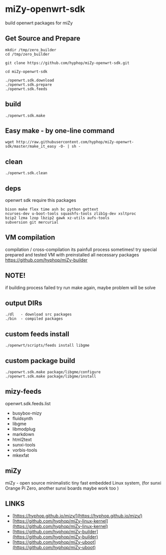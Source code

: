 # miZy-openwrt-sdk

build openwrt packages for miZy


## Get Source and Prepare

    mkdir /tmp/zero_builder
    cd /tmp/zero_builder
    
    git clone https://github.com/hyphop/miZy-openwrt-sdk.git
    
    cd miZy-openwrt-sdk
    
    ./openwrt.sdk.download
    ./openwrt.sdk.prepare
    ./openwrt.sdk.feeds

## build

    ./openwrt.sdk.make

## Easy make - by one-line command

    wget http://raw.githubusercontent.com/hyphop/miZy-openwrt-sdk/master/make_it_easy -O- | sh -

## clean

    ./openwrt.sdk.clean

## deps

openwrt sdk require this packages

    bison make flex time ash bc python gettext
    ncurses-dev u-boot-tools squashfs-tools zlib1g-dev xsltproc
    bzip2 lzma lzop lbzip2 gawk xz-utils aufs-tools 
    subversion git mercurial

<!--
RUN apt-get update && apt-get install -y \
  build-essential \
  libncurses5-dev \
  gawk \
  git \
  subversion \
  libssl-dev \
  gettext \
  unzip \
  zlib1g-dev \
  file python \
  mercurial \
  flex \
  quilt \
  xsltproc \
  libxml-parser-perl \
  bzr \
  ecj \
  cvs \
  wget \
  b43-fwcutter
-->

## VM compilation 

compilation / cross-compilation its painfull process sometimes! 
try special prepared and tested VM 
with preinstalled all necessary packages https://github.com/hyphop/miZy-builder

<!--
    console=no password=1234 mem=3G ./miZy_builder_vm start
-->

## NOTE!

if building process failed try run make again, maybe problem will be solve

## output DIRs

    ./dl   - download src packages
    ./bin  - compiled packages

## custom feeds install

    ./openwrt/scripts/feeds install libgme

## custom package build

    ./openwrt.sdk.make package/libgme/configure
    ./openwrt.sdk.make package/libgme/install

## mizy-feeds

openwrt.sdk.feeds.list

* busybox-mizy
* fluidsynth
* libgme
* libmodplug
* markdown
* html2text
* sunxi-tools
* vorbis-tools
* mkexfat

## miZy 
 
miZy - open source minimalistic tiny fast embedded Linux system, (for sunxi Orange Pi Zero, another sunxi boards maybe work too )

## LINKS

- [https://hyphop.github.io/mizy/](https://hyphop.github.io/mizy/)
- [https://github.com/hyphop/miZy-linux-kernel](https://github.com/hyphop/miZy-linux-kernel)
- [https://github.com/hyphop/miZy-builder](https://github.com/hyphop/miZy-builder)
- [https://github.com/hyphop/miZy-uboot](https://github.com/hyphop/miZy-uboot)
